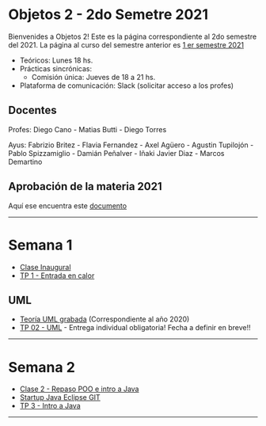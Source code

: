 # Objetos 2 - 2do Semetre 2021
Bienvenides a Objetos 2! Este es la página correspondiente al 2do semestre del 2021. La página al curso del semestre anterior es [1 er semestre 2021](https://github.com/POO2UNQ/site/blob/main/docs/index20212sem.md)

* Teóricos: Lunes 18 hs.     
* Prácticas sincrónicas: 
  * Comisión única: Jueves de 18 a 21 hs. 
* Plataforma de comunicación: Slack (solicitar acceso a los profes)

## Docentes
Profes: Diego Cano - Matias Butti - Diego Torres

Ayus: Fabrizio Britez - Flavia Fernandez - Axel Agüero - Agustin Tupilojón - Pablo Spizzamiglio - Damián Peñalver - Iñaki Javier Diaz - Marcos Demartino

## Aprobación de la materia 2021
Aquí ese encuentra este [documento](https://github.com/POO2UNQ/site/blob/main/Aprobación%20de%20la%20materia%20-%202021.pdf)

---
# Semana 1

* [Clase Inaugural](https://youtu.be/WBptyni3ddc)
* [TP 1 - Entrada en calor](https://github.com/POO2UNQ/site/tree/main/TP01)

## UML
* [Teoría UML grabada](https://www.youtube.com/watch?v=oYSLwORU0ZM)  (Correspondiente al año 2020)
* [TP 02 - UML](https://github.com/POO2UNQ/site/blob/main/TP%2002/TP%2002%20UML.pdf) - Entrega individual obligatoria! Fecha a definir en breve!!

---
# Semana 2
* [Clase 2 - Repaso POO e intro a Java](https://github.com/POO2UNQ/site/blob/a75e0da36670c3377f275343386f9497feca1df3/Teor%C3%ADas/Lenguajes%20de%20programaci%C3%B3n%20%20-%20Java%20-%20BigPicture.pdf)
* [ Startup Java Eclipse GIT](https://youtu.be/3ITG-OFhThc)
* [TP 3 - Intro a Java](https://github.com/POO2UNQ/site/blob/a75e0da36670c3377f275343386f9497feca1df3/TP03/TP03%20-%20Intro%20a%20Java.pdf)
---
